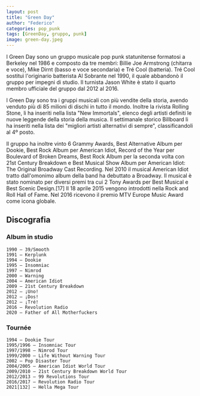 ```yaml
---
layout: post
title: "Green Day"
author: "Federico"
categories: pop_punk
tags: [GreenDay, gruppo, punk]
image: green-day.jpeg
---
```


I Green Day sono un gruppo musicale pop punk statunitense formatosi a Berkeley nel 1986 e composto da tre membri: Billie Joe Armstrong (chitarra e voce), Mike Dirnt (basso e voce secondaria) e Tré Cool (batteria). Tré Cool sostituì l'originario batterista Al Sobrante nel 1990, il quale abbandonò il gruppo per impegni di studio. Il turnista Jason White è stato il quarto membro ufficiale del gruppo dal 2012 al 2016.

I Green Day sono tra i gruppi musicali con più vendite della storia, avendo venduto più di 85 milioni di dischi in tutto il mondo.
Inoltre la rivista Rolling Stone, li ha inseriti nella lista "New Immortals", elenco degli artisti definiti le nuove leggende della storia della musica. Il settimanale storico Billboard li ha inseriti nella lista dei "migliori artisti alternativi di sempre", classificandoli al 4º posto.

Il gruppo ha inoltre vinto 6 Grammy Awards, Best Alternative Album per Dookie, Best Rock Album per American Idiot, Record of the Year per Boulevard of Broken Dreams, Best Rock Album per la seconda volta con 21st Century Breakdown e Best Musical Show Album per American Idiot: The Original Broadway Cast Recording. Nel 2010 il musical American Idiot tratto dall'omonimo album della band ha debuttato a Broadway. Il musical è stato nominato per diversi premi tra cui 2 Tony Awards per Best Musical e Best Scenic Design.[17] Il 18 aprile 2015 vengono introdotti nella Rock and Roll Hall of Fame. Nel 2016 ricevono il premio MTV Europe Music Award come icona globale.

## Discografia

### Album in studio

    1990 – 39/Smooth
    1991 – Kerplunk
    1994 – Dookie
    1995 – Insomniac
    1997 – Nimrod
    2000 – Warning
    2004 – American Idiot
    2009 – 21st Century Breakdown
    2012 – ¡Uno!
    2012 – ¡Dos!
    2012 – ¡Tré!
    2016 – Revolution Radio
    2020 – Father of All Motherfuckers

### Tournée

    1994 – Dookie Tour
    1995/1996 – Insomniac Tour
    1997/1998 – Nimrod Tour
    1999/2000 – Life Without Warning Tour
    2002 – Pop Disaster Tour
    2004/2005 – American Idiot World Tour
    2009/2010 – 21st Century Breakdown World Tour
    2012/2013 – 99 Revolutions Tour
    2016/2017 – Revolution Radio Tour
    2021[132] – Hella Mega Tour

